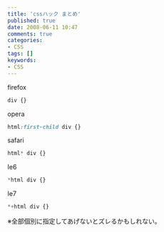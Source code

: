 ```yaml
---
title: 'cssハック まとめ'
published: true
date: 2008-06-11 10:47
comments: true
categories:
- CSS
tags: []
keywords:
- CSS
---
```

firefox
```css
div {}
```

opera
```css
html:first-child div {}
```

safari
```css
html* div {}
```

Ie6
```css
*html div {}
```

Ie7
```css
*+html div {}
```

※全部個別に指定してあげないとズレるかもしれない。